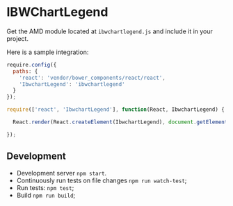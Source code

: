 # IBWChartLegend

Get the AMD module located at `ibwchartlegend.js` and include it in your project.

Here is a sample integration:

```js
require.config({
  paths: {
    'react': 'vendor/bower_components/react/react',
    'IbwchartLegend': 'ibwchartlegend'
  }
});

require(['react', 'IbwchartLegend'], function(React, IbwchartLegend) {

  React.render(React.createElement(IbwchartLegend), document.getElementById('widget-container'));

});
```

## Development

* Development server `npm start`.
* Continuously run tests on file changes `npm run watch-test`;
* Run tests: `npm test`;
* Build `npm run build`;
